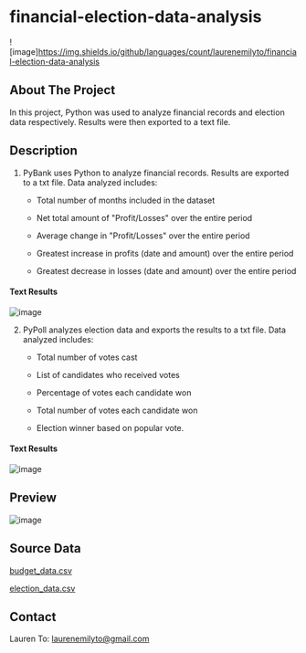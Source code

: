 # financial-election-data-analysis
![image]https://img.shields.io/github/languages/count/laurenemilyto/financial-election-data-analysis

## About The Project
In this project, Python was used to analyze financial records and election data respectively. Results were then exported to a text file. 

## Description

  1) PyBank uses Python to analyze financial records. Results are exported to a txt file. Data analyzed includes:

      * Total number of months included in the dataset

      * Net total amount of "Profit/Losses" over the entire period

      * Average change in "Profit/Losses" over the entire period

      * Greatest increase in profits (date and amount) over the entire period

      * Greatest decrease in losses (date and amount) over the entire period

#### Text Results
      
  ![image](https://user-images.githubusercontent.com/75763314/132066052-096bca23-4020-4c13-85bd-3d77982cd36f.png)

  2) PyPoll analyzes election data and exports the results to a txt file. Data analyzed includes:

      * Total number of votes cast

      * List of candidates who received votes

      * Percentage of votes each candidate won

      * Total number of votes each candidate won

      * Election winner based on popular vote.
      
#### Text Results

![image](https://user-images.githubusercontent.com/75763314/132066141-16f78a16-6861-4c4f-b3c5-4982824edd26.png)

## Preview

![image](https://user-images.githubusercontent.com/75763314/132065212-a2805e3e-d25b-481a-837f-6576254ccfcc.png)

## Source Data
[budget_data.csv](https://github.com/laurenemilyto/python_challenge/blob/main/PyBank/Resources/budget_data1.csv) 

[election_data.csv](https://github.com/laurenemilyto/python_challenge/tree/main/PyPoll/Resources) 

## Contact
Lauren To: [laurenemilyto@gmail.com](laurenemilyto@gmail.com)

